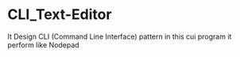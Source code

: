# CLI_Text-Editor 
It Design CLI (Command Line Interface) pattern in this cui program it perform like Nodepad
